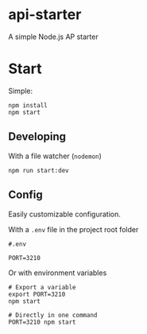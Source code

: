 # api-starter

A simple Node.js AP starter

# Start

Simple:

```
npm install
npm start
```

## Developing

With a file watcher (`nodemon`)

```
npm run start:dev
```

## Config

Easily customizable configuration.

With a `.env` file in the project root folder

```
#.env

PORT=3210
```

Or with environment variables

```
# Export a variable
export PORT=3210
npm start

# Directly in one command
PORT=3210 npm start
```
